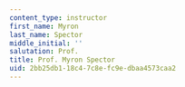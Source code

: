 ```yaml
---
content_type: instructor
first_name: Myron
last_name: Spector
middle_initial: ''
salutation: Prof.
title: Prof. Myron Spector
uid: 2bb25db1-18c4-7c8e-fc9e-dbaa4573caa2
---
```

